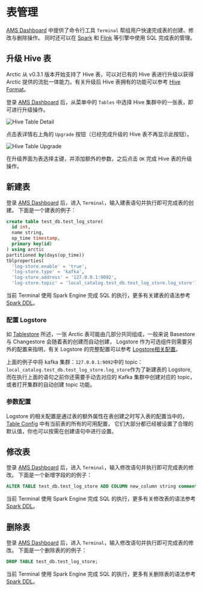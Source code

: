 # 表管理
[AMS Dashboard](http://localhost:1630) 中提供了命令行工具 `Terminal` 帮组用户快速完成表的创建、修改与删除操作。
同时还可以在 [Spark](../spark/spark-ddl.md) 和 [Flink](../flink/flink-ddl.md) 等引擎中使用 SQL 完成表的管理。

## 升级 Hive 表
Arctic 从 v0.3.1 版本开始支持了 Hive 表，可以对已有的 Hive 表进行升级以获得 Arctic 提供的流批一体能力。有关升级后 Hive 表拥有的功能可以参考 [Hive Format](../table-format/hive-format.md)。

登录 [AMS Dashboard](http://localhost:1630) 后，从菜单中的 `Tables` 中选择 Hive 集群中的一张表，即可进行升级操作。

![Hive Table Detail](../images/meta-service/hive-table-detail.png)

点击表详情右上角的 `Upgrade` 按钮（已经完成升级的 Hive 表不再显示此按钮）。

![Hive Table Upgrade](../images/meta-service/hive-table-upgrade.png)

在升级界面为表选择主键，并添加额外的参数，之后点击 `OK` 完成 Hive 表的升级操作。

## 新建表
登录 [AMS Dashboard](http://localhost:1630) 后，进入 `Terminal`，输入建表语句并执行即可完成表的创建。
下面是一个建表的例子：

```sql
create table test_db.test_log_store(
  id int,
  name string,
  op_time timestamp,
  primary key(id)
) using arctic
partitioned by(days(op_time))
tblproperties(
  'log-store.enable' = 'true',
  'log-store.type' = 'kafka',
  'log-store.address' = '127.0.0.1:9092',
  'log-store.topic' = 'local_catalog.test_db.test_log_store.log_store');
```

当前 Terminal 使用 Spark Engine 完成 SQL 的执行，更多有关建表的语法参考 [Spark DDL](../spark/spark-ddl.md#create-table)。

### 配置 Logstore
如 [Tablestore](../table-format/table-store.md) 所述，一张 Arctic 表可能由几部分共同组成，一般来说 Basestore 与 Changestore 会随着表的创建而自动创建，
Logstore 作为可选组件则需要另外的配置来指明，有关 Logstore 的完整配置可以参考 [Logstore相关配置](table-properties.md#logstore)。

上面的例子中将 kafka 集群：`127.0.0.1:9092`中的 topic：`local_catalog.test_db.test_log_store.log_store`作为了新建表的 Logstore,
而在执行上面的语句之前你还需要手动去对应的 Kafka 集群中创建对应的 topic，或者打开集群的自动创建 topic 功能。

### 参数配置
Logstore 的相关配置是通过表的额外属性在表创建之时写入表的配置当中的，[Table Config](table-properties.md) 中有当前表的所有的可用配置，
它们大部分都已经被设置了合理的默认值，你也可以按需在创建语句中进行设置。

## 修改表

登录 [AMS Dashboard](http://localhost:1630) 后，进入 `Terminal`，输入修改语句并执行即可完成表的修改。
下面是一个新增字段的的例子：

```sql
ALTER TABLE test_db.test_log_store ADD COLUMN new_column string comment 'new_column docs';
```

当前 Terminal 使用 Spark Engine 完成 SQL 的执行，更多有关修改表的语法参考 [Spark DDL](../spark/spark-ddl.md#alter-table)。

## 删除表

登录 [AMS Dashboard](http://localhost:1630) 后，进入 `Terminal`，输入修改语句并执行即可完成表的修改。
下面是一个删除表的的例子：

```sql
DROP TABLE test_db.test_log_store;
```

当前 Terminal 使用 Spark Engine 完成 SQL 的执行，更多有关删除表的语法参考 [Spark DDL](../spark/spark-ddl.md#drop-table)。
